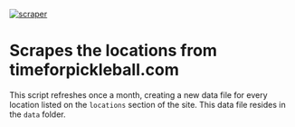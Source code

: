 [![scraper](https://github.com/kobesar/tfpscrape/actions/workflows/scrape.yml/badge.svg)](https://github.com/kobesar/tfpscrape/actions/workflows/scrape.yml)

# Scrapes the locations from timeforpickleball.com 

This script refreshes once a month, creating a new data file for every location listed on the `locations` section of the site. This data file resides in the `data` folder.